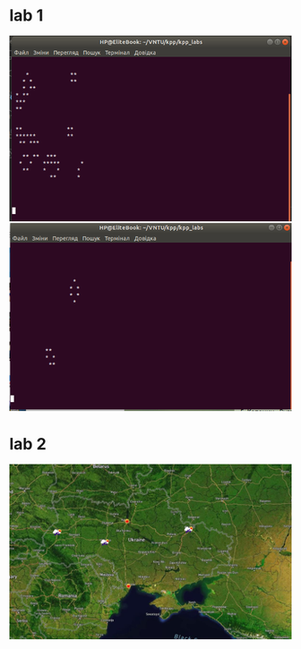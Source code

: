 # lab 1
![Screenshot](screenshots/1.png)
![Screenshot](screenshots/2.png)
# lab 2
![Screenshot](screenshots/3.png)
